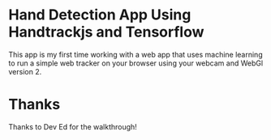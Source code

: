 # Hand Detection App Using Handtrackjs and Tensorflow

This app is my first time working with a web app that uses machine learning to run a simple web tracker on your browser using your webcam and WebGl version 2.

# Thanks

Thanks to Dev Ed for the walkthrough!
